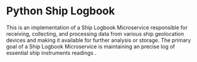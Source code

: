 # Python Ship Logbook

This is an implementation of a Ship Logbook Microservice responsible for receiving, collecting, and processing data from various ship geolocation devices and making it available for further analysis or storage. The primary goal of a Ship Logbook Microservice is maintaining an precise log of essential ship instruments readings .

